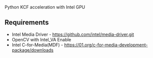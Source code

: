 Python KCF acceleration with Intel GPU



## Requirements

 * Intel Media Driver - https://github.com/intel/media-driver.git
 * OpenCV with Intel_VA Enable 
 * Intel C-for-Media(MDF)  - https://01.org/c-for-media-development-package/downloads






